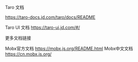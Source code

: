 Taro 文档

https://taro-docs.jd.com/taro/docs/README

Taro UI 文档
https://taro-ui.jd.com/#/

更多文档链接

Mobx官方文档	https://mobx.js.org/README.html
Mobx中文文档	https://cn.mobx.js.org/